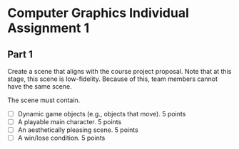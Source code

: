 # Computer Graphics Individual Assignment 1
 
## Part 1

Create a scene that aligns with the course project proposal. Note that at this stage, this scene is low-fidelity. Because of this, team members cannot have the same scene.

The scene must contain.
- [ ] Dynamic game objects (e.g., objects that move). 5 points
- [ ] A playable main character. 5 points
- [ ] An aesthetically pleasing scene. 5 points
- [ ] A win/lose condition. 5 points
